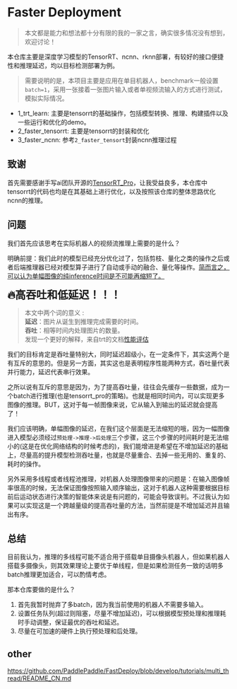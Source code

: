 # Faster Deployment

>本文都是能力和想法都十分有限的我的一家之言，确实很多情况没有想到，欢迎讨论！

本仓库主要是深度学习模型的TensorRT、ncnn、rknn部署，有较好的接口便捷性和推理延迟，均以目标检测部署为例。
> 需要说明的是，本项目主要是应用在单目机器人，benchmark一般设置`batch=1`，采用一张接着一张图片输入或者单视频流输入的方式进行测试，模拟实际情况。

- 1_trt_learn: 主要是tensorrt的基础操作，包括模型转换、推理、构建插件以及一些运行和优化的demo。
- 2_faster_tensorrt: 主要是tensorrt的封装和优化
- 3_faster_ncnn: 参考`2_faster_tensort`封装ncnn推理过程

## 致谢
首先需要感谢手写ai团队开源的[TensorRT_Pro](https://github.com/shouxieai/tensorRT_Pro)，让我受益良多，本仓库中tensorrt的代码也均是在其基础上进行优化，以及按照该仓库的整体思路优化ncnn的推理。

<!-- 该仓库的部分优点：
1. 接口简单清晰
2. 预处理和后处理自写CUDA加速
3. batch可根据实际数据动态调整(前提是trtmodel转换中设置动态batch)
4. 写了内存和数据的管理类，无需手动操作，并且可以实现内存复用，无需反复申请。
5. 预处理和推理同时进行
6. 生产者消费者模式，合理好用。 -->



## 问题

我们首先应该思考在实际机器人的视频流推理上需要的是什么？

明确前提：我们此时的模型已经充分优化过了，包括剪枝、量化之类的操作之后或者后端推理器已经对模型算子进行了自动或手动的融合、量化等操作。<u>简而言之，可以认为单幅图像的纯inference时间是不可能再缩短了。</u>

<font size=5 >**🔥高吞吐和低延迟！！！** </font>

> 本文中两个词的意义 :   <br>
> **延迟**：图片从诞生到推理完成需要的时间。 <br>
> **吞吐**：相等时间内处理图片的数量。 <br>
> 发现一个更好的解释，来自trt的文档[性能评估](https://docs.nvidia.com/deeplearning/tensorrt/developer-guide/index.html#measure-performance)


我们的目标肯定是吞吐量特别大，同时延迟超级小，在一定条件下，其实这两个是有互斥的意思的。但是另一方面，其实这也是表明程序性能两种方式，吞吐量代表并行能力，延迟代表串行效果。

之所以说有互斥的意思是因为，为了提高吞吐量，往往会先缓存一些数据，成为一个batch进行推理(也是tensorrt_pro的策略)。也就是相同时间内，可以实现更多图像的推理。BUT，这对于每一帧图像来说，它从输入到输出的延迟就会提高了！

我们应该明确，单幅图像的延迟，在我们这个层面是无法缩短的哦，因为一幅图像进入模型必须经过`预处理->推理->后处理`三个步骤，这三个步骤的时间耗时是无法缩小的(这是在优化网络结构的时候考虑的)，我们能增进是希望在不增加延迟的基础上，尽量高的提升模型检测吞吐量，也就是尽量重合、去掉一些无用的、重复的、耗时的操作。

另外采用多线程或者线程池推理，对机器人处理图像带来的问题是：在输入图像帧率很高的时候，无法保证图像按照输入顺序输出，这对于机器人这种需要根据目标前后运动状态进行决策的智能体来说是有问题的，可能会导致误判。不过我认为如果可以实现这是一个跨越量级的提高吞吐量的方法，当然前提是不增加延迟并且输出有序。

## 总结

目前我认为，推理的多线程可能不适合用于搭载单目摄像头机器人，但如果机器人搭载多摄像头，则其效果理论上要优于单线程，但是如果检测任务一致的话明多batch推理更加适合，可以酌情考虑。

那本仓库要做的是什么？

1. 首先我暂时抛弃了多batch，因为我当前使用的机器人不需要多输入。
2. 设置任务队列(超过则阻塞，尽量不增加延迟)，可以根据模型预处理和推理耗时手动调整，保证最优的吞吐和延迟。
3. 尽量在可加速的硬件上执行预处理和后处理。



## other
https://github.com/PaddlePaddle/FastDeploy/blob/develop/tutorials/multi_thread/README_CN.md

